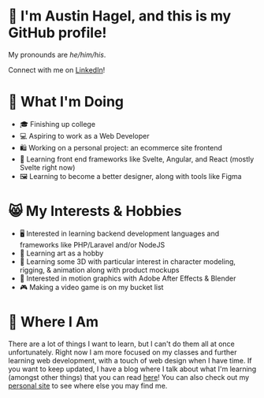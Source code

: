 <!--
**gmni-dev/gmni-dev** is a ✨ _special_ ✨ repository because its `README.md` (this file) appears on your GitHub profile.

Here are some ideas to get you started:

- 🔭 I’m currently working on ...
- 🌱 I’m currently learning ...
- 👯 I’m looking to collaborate on ...
- 🤔 I’m looking for help with ...
- 💬 Ask me about ...
- 📫 How to reach me: ...
- 😄 Pronouns: ...
- ⚡ Fun fact: ...
-->

# 👋 I'm Austin Hagel, and this is my GitHub profile!
My pronounds are _he/him/his_.

Connect with me on [LinkedIn](https://austin.fo/linkedin/)!

# 🤔 What I'm Doing

- 🎓 Finishing up college
- 💻 Aspiring to work as a Web Developer
- 🛍️ Working on a personal project: an ecommerce site frontend
- 🌲 Learning front end frameworks like Svelte, Angular, and React (mostly Svelte right now)
- 🖼️ Learning to become a better designer, along with tools like Figma

# 😸 My Interests & Hobbies

- 🖥️ Interested in learning backend development languages and frameworks like PHP/Laravel and/or NodeJS
- 🎨 Learning art as a hobby
- 🦾 Learning some 3D with particular interest in character modeling, rigging, & animation along with product mockups
- 🏃 Interested in motion graphics with Adobe After Effects & Blender
- 🎮 Making a video game is on my bucket list

# 📍 Where I Am

There are a lot of things I want to learn, but I can't do them all at once unfortunately. Right now I am more focused on my classes and further learning web development, with a touch of web design when I have time.
If you want to keep updated, I have a blog where I talk about what I'm learning (amongst other things) that you can read [here](https://austin.fo/blog)!
You can also check out my [personal site](https://austin.fo/) to see where else you may find me.
